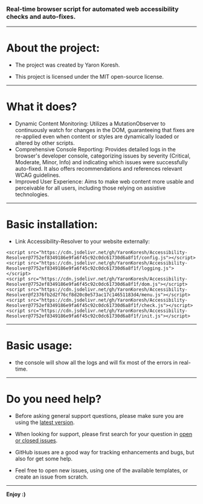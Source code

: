 ### Real-time browser script for automated web accessibility checks and auto-fixes.

- - -

# About the project:

* The project was created by Yaron Koresh.

* This project is licensed under the MIT open-source license.

- - -

# What it does?

* Dynamic Content Monitoring: Utilizes a MutationObserver to continuously watch for changes in the DOM, guaranteeing that fixes are re-applied even when content or styles are dynamically loaded or altered by other scripts.
* Comprehensive Console Reporting: Provides detailed logs in the browser's developer console, categorizing issues by severity (Critical, Moderate, Minor, Info) and indicating which issues were successfully auto-fixed. It also offers recommendations and references relevant WCAG guidelines.
* Improved User Experience: Aims to make web content more usable and perceivable for all users, including those relying on assistive technologies.

- - -

# Basic installation:

* Link Accessibility-Resolver to your website externally:
```
<script src="https://cdn.jsdelivr.net/gh/YaronKoresh/Accessibility-Resolver@7752ef8349186e9fa6f45c92c0dc61730d6a8f1f/config.js"></script>
<script src="https://cdn.jsdelivr.net/gh/YaronKoresh/Accessibility-Resolver@7752ef8349186e9fa6f45c92c0dc61730d6a8f1f/logging.js"></script>
<script src="https://cdn.jsdelivr.net/gh/YaronKoresh/Accessibility-Resolver@7752ef8349186e9fa6f45c92c0dc61730d6a8f1f/dom.js"></script>
<script src="https://cdn.jsdelivr.net/gh/YaronKoresh/Accessibility-Resolver@f2376fb2d2f76cf8d20c0e573ac17c14651183d4/menu.js"></script>
<script src="https://cdn.jsdelivr.net/gh/YaronKoresh/Accessibility-Resolver@7752ef8349186e9fa6f45c92c0dc61730d6a8f1f/check.js"></script>
<script src="https://cdn.jsdelivr.net/gh/YaronKoresh/Accessibility-Resolver@7752ef8349186e9fa6f45c92c0dc61730d6a8f1f/init.js"></script>
```

- - -

# Basic usage:

* the console will show all the logs and will fix most of the errors in real-time.

- - -

# Do you need help?

* Before asking general support questions, please make sure you are using the [latest version](https://github.com/YaronKoresh/Accessibility-Resolver/releases/latest).

* When looking for support, please first search for your question in [open or closed issues](https://github.com/YaronKoresh/Accessibility-Resolver/issues?q=is%3Aissue).

* GitHub issues are a good way for tracking enhancements and bugs, but also for get some help.

* Feel free to open new issues, using one of the available templates, or create an issue from scratch.

- - -

**Enjoy :)**
